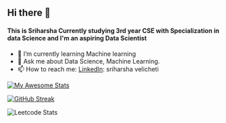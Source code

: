 ## Hi there 👋
#### This is Sriharsha Currently studying 3rd year CSE with Specialization in data Science and I'm an aspiring Data Scientist


- 🌱 I’m currently learning Machine learning
- 💬 Ask me about Data Science, Machine Learning.
- 📫 How to reach me: 
    [LinkedIn](https://www.linkedin.com/in/sriharsha-velicheti-0794351b2/): sriharsha velicheti
    
 [![My Awesome Stats](https://awesome-github-stats.azurewebsites.net/user-stats/sriharsha8991?cardType=github&theme=github-dark)](https://git.io/awesome-stats-card)

[![GitHub Streak](https://streak-stats.demolab.com?user=sriharsha8991&theme=highcontrast&hide_border=true)](https://git.io/streak-stats)

![Leetcode Stats](https://leetcode.com/20btrcd019/?ext=activity)
